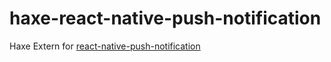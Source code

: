 # haxe-react-native-push-notification

Haxe Extern for [react-native-push-notification](https://github.com/zo0r/react-native-push-notification)
